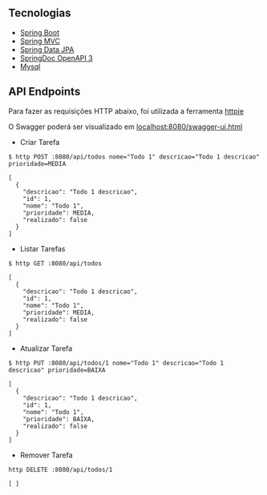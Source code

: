 
## Tecnologias

- [Spring Boot](https://spring.io/projects/spring-boot)
- [Spring MVC](https://docs.spring.io/spring-framework/reference/web/webmvc.html)
- [Spring Data JPA](https://spring.io/projects/spring-data-jpa)
- [SpringDoc OpenAPI 3](https://springdoc.org/v2/#spring-webflux-support)
- [Mysql](https://www.postgresql.org/download/)


## API Endpoints

Para fazer as requisições HTTP abaixo, foi utilizada a ferramenta [httpie](https://httpie.io)

O Swagger poderá ser visualizado em [localhost:8080/swagger-ui.html](http://localhost:8080/swagger-ui.html)
- Criar Tarefa
```
$ http POST :8080/api/todos nome="Todo 1" descricao="Todo 1 descricao" prioridade=MEDIA

[
  {
    "descricao": "Todo 1 descricao",
    "id": 1,
    "nome": "Todo 1",
    "prioridade": MEDIA,
    "realizado": false
  }
]
```

- Listar Tarefas
```
$ http GET :8080/api/todos

[
  {
    "descricao": "Todo 1 descricao",
    "id": 1,
    "nome": "Todo 1",
    "prioridade": MEDIA,
    "realizado": false
  }
]
```

- Atualizar Tarefa
```
$ http PUT :8080/api/todos/1 nome="Todo 1" descricao="Todo 1 descricao" prioridade=BAIXA

[
  {
    "descricao": "Todo 1 descricao",
    "id": 1,
    "nome": "Todo 1",
    "prioridade": BAIXA,
    "realizado": false
  }
]
```

- Remover Tarefa
```
http DELETE :8080/api/todos/1

[ ]
